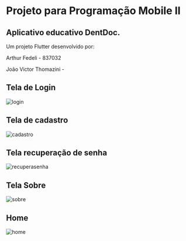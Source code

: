 # Projeto para Programação Mobile II
## Aplicativo educativo DentDoc.

Um projeto Flutter desenvolvido por:

Arthur Fedeli - 837032

João Victor Thomazini -

## Tela de Login
![login](https://github.com/Arthurdekf/AppDentDoc/assets/84999586/9186ef1c-4a33-4375-9dea-38a2f07bac9c)

## Tela de cadastro
![cadastro](https://github.com/Arthurdekf/AppDentDoc/assets/84999586/a225b38b-b7d4-408e-af75-fa92891525b2)

## Tela recuperação de senha
![recuperasenha](https://github.com/Arthurdekf/AppDentDoc/assets/84999586/8da664bc-2e06-4a82-8135-d8cf53e259b1)

## Tela Sobre
![sobre](https://github.com/Arthurdekf/AppDentDoc/assets/84999586/f2e9b049-f755-4821-81d9-40bedf4aa7df)

## Home
![home](https://github.com/Arthurdekf/AppDentDoc/assets/84999586/27468e69-af9d-4b8c-bb21-b7299df9bdf5)
